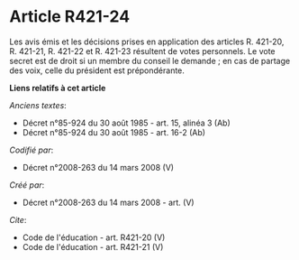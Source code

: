 # Article R421-24

Les avis émis et les décisions prises en application des articles R. 421-20, R. 421-21, R. 421-22 et R. 421-23 résultent de
votes personnels. Le vote secret est de droit si un membre du conseil le demande ; en cas de partage des voix, celle du
président est prépondérante.

**Liens relatifs à cet article**

_Anciens textes_:

  - Décret n°85-924 du 30 août 1985 - art. 15, alinéa 3 (Ab)
  - Décret n°85-924 du 30 août 1985 - art. 16-2 (Ab)

_Codifié par_:

  - Décret n°2008-263 du 14 mars 2008 (V)

_Créé par_:

  - Décret n°2008-263 du 14 mars 2008 - art. (V)

_Cite_:

  - Code de l'éducation - art. R421-20 (V)
  - Code de l'éducation - art. R421-21 (V)
